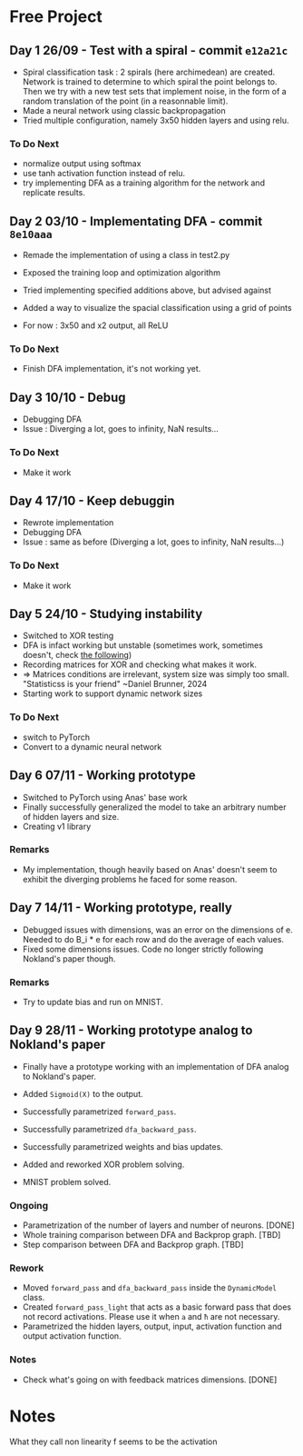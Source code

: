 # Free Project

## Day 1 26/09 - Test with a spiral - commit `e12a21c`

 - Spiral classification task : 2 spirals (here archimedean) are created. Network is trained to determine to which spiral the point belongs to. Then we try with a new test sets that implement noise, in the form of a random translation of the point (in a reasonnable limit).
 - Made a neural network using classic backpropagation
 - Tried multiple configuration, namely 3x50 hidden layers and using relu. 

### To Do Next

 - normalize output using softmax
 - use tanh activation function instead of relu.
 - try implementing DFA as a training algorithm for the network and replicate results.


## Day 2 03/10 - Implementating DFA - commit `8e10aaa`

- Remade the implementation of using a class in test2.py
- Exposed the training loop and optimization algorithm
- Tried implementing specified additions above, but advised against
- Added a way to visualize the spacial classification using a grid of points

- For now : 3x50 and x2 output, all ReLU

### To Do Next
- Finish DFA implementation, it's not working yet.


## Day 3 10/10 - Debug

- Debugging DFA
- Issue : Diverging a lot, goes to infinity, NaN results...

### To Do Next
- Make it work


## Day 4 17/10 - Keep debuggin

- Rewrote implementation
- Debugging DFA
- Issue : same as before (Diverging a lot, goes to infinity, NaN results...)

### To Do Next
- Make it work


## Day 5 24/10 - Studying instability

- Switched to XOR testing
- DFA is infact working but unstable (sometimes work, sometimes doesn't, check [the following](./a%20collection%20of%20broken%20training%20losses/info.md))
- Recording matrices for XOR and checking what makes it work.
- => Matrices conditions are irrelevant, system size was simply too small. "Statisticss is your friend" ~Daniel Brunner, 2024
- Starting work to support dynamic network sizes
### To Do Next
- switch to PyTorch
- Convert to a dynamic neural network


## Day 6 07/11 - Working prototype

- Switched to PyTorch using Anas' base work
- Finally successfully generalized the model to take an arbitrary number of hidden layers and size.
- Creating v1 library

### Remarks
- My implementation, though heavily based on Anas' doesn't seem to exhibit the diverging problems he faced for some reason.



## Day 7 14/11 - Working prototype, really

- Debugged issues with dimensions, was an error on the dimensions of e. Needed to do B_i * e for each row and do the average of each values.
- Fixed some dimensions issues. Code no longer strictly following Nokland's paper though. 

### Remarks
- Try to update bias and run on MNIST.


## Day 9 28/11 - Working prototype analog to Nokland's paper

- Finally have a prototype working with an implementation of DFA analog to Nokland's paper.
- Added `Sigmoid(X)` to the output.

- Successfully parametrized `forward_pass`.
- Successfully parametrized `dfa_backward_pass`.
- Successfully parametrized weights and bias updates.

- Added and reworked XOR problem solving.
- MNIST problem solved.

### Ongoing
- Parametrization of the number of layers and number of neurons. [DONE]
- Whole training comparison between DFA and Backprop graph. [TBD]
- Step comparison between DFA and Backprop graph. [TBD]

### Rework

- Moved `forward_pass` and `dfa_backward_pass` inside the `DynamicModel` class.
- Created `forward_pass_light` that acts as a basic forward pass that does not record activations. Please use it when `a` and `ħ` are not necessary.
- Parametrized the hidden layers, output, input, activation function and output activation function.

### Notes
- Check what's going on with feedback matrices dimensions. [DONE]














# Notes

What they call non linearity f seems to be the activation 

